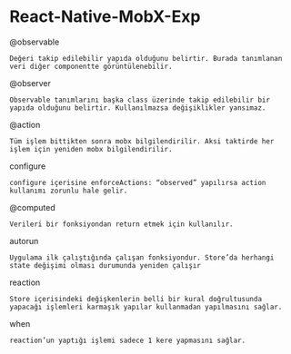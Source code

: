 # React-Native-MobX-Exp

@observable

`Değeri takip edilebilir yapıda olduğunu belirtir. Burada tanımlanan veri diğer componentte görüntülenebilir.`

@observer

`Observable tanımlarını başka class üzerinde takip edilebilir bir yapıda olduğunu belirtir. Kullanılmazsa değişiklikler yansımaz.`

@action

`Tüm işlem bittikten sonra mobx bilgilendirilir. Aksi taktirde her işlem için yeniden mobx bilgilendirilir.`

  configure
  
  `configure içerisine enforceActions: “observed” yapılırsa action kullanımı zorunlu hale gelir.`

@computed

`Verileri bir fonksiyondan return etmek için kullanılır.`


autorun

`Uygulama ilk çalıştığında çalışan fonksiyondur. Store’da herhangi state değişimi olması durumunda yeniden çalışır`

reaction

`Store içerisindeki değişkenlerin belli bir kural doğrultusunda yapacağı işlemleri karmaşık yapılar kullanmadan yapılmasını sağlar.`

when

`reaction’un yaptığı işlemi sadece 1 kere yapmasını sağlar.`
